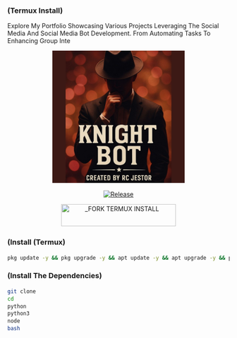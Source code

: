### (Termux Install)

Explore My Portfolio Showcasing Various Projects Leveraging The Social Media And Social Media Bot Development. From Automating Tasks To Enhancing Group Inte

<div align="center"> 
  <a href="https://github.com/MEHAJIBSHA"> 
    <img src="https://github.com/mruniquehacker/Knightbot-MD/blob/main/assets/bot_image.jpg" alt="Knight Bot" height="300"> 
  </a> 
</div>

<p align="center">
  <a href="https://github.com/MEHAJIBSHA/Termux-Install/fork"><img title="Release" src="https://img.shields.io/badge/Fork_And-Star_Repo%20-cyan.svg?style=for-the-badge&logo=aqua" /></a>
</p>
<p align="center">
  <a href="https://github.com/MEHAJIBSHA/Termux-Install/fork">
    <img title="_FORK TERMUX INSTALL" src="https://img.shields.io/badge/📁_FORK_TERMUX_INSTALL-000000?style=for-the-badge&logo=files&logoColor=white&color=FFA500" width="260" height="50"/>
  </a>
</p>







### (Install (Termux)


````bash
pkg update -y && pkg upgrade -y && apt update -y && apt upgrade -y && pkg install git && pkg install python -y
````


### (Install The Dependencies)

````bash
git clone
cd
python
python3
node
bash
````
